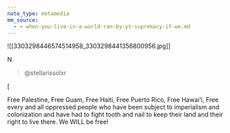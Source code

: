 ```yaml
---
note_type: metamedia
mm_source:
  - - when-you-live-in-a-world-ran-by-yt-supremacy-if-we.md
---
```


![[3303298446574514958_3303298441356800956.jpg]]

N
> @stellarissolxr

[

Free Palestine, Free Guam, Free Haiti, Free
Puerto Rico, Free Hawai’i, Free every and all
oppressed people who have been subject to
imperialism and colonization and have had to
fight tooth and nail to keep their land and their
right to live there. We WILL be free!

